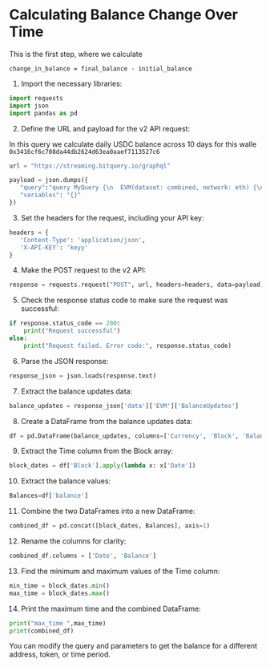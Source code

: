 # Calculating Balance Change Over Time

This is the first step, where we calculate

```
change_in_balance = final_balance - initial_balance
```


1.  Import the necessary libraries:



```python
import requests
import json
import pandas as pd

```

2.  Define the URL and payload for the v2 API request:

In this query we calculate daily USDC balance across 10 days for this walle `0x3416cf6c708da44db2624d63ea0aaef7113527c6`

```python
url = "https://streaming.bitquery.io/graphql"

payload = json.dumps({
   "query":"query MyQuery {\n  EVM(dataset: combined, network: eth) {\n    BalanceUpdates(\n      where: {BalanceUpdate: {Address: {is: \"0x3416cf6c708da44db2624d63ea0aaef7113527c6\"}}, Currency: {SmartContract: {is: \"0xa0b86991c6218b36c1d19d4a2e9eb0ce3606eb48\"}}}\n      orderBy: {descending: Block_Date}\n      limit: {count: 10}\n    ) {\n      Currency {\n        Name\n      }\n      balance: sum(of: BalanceUpdate_Amount, selectWhere: {gt: \"0\"})\n      BalanceUpdate {\n        Address\n      }\n      Block {\n        Date\n      }\n    }\n  }\n}\n",
   "variables": "{}"
})

```

3.  Set the headers for the request, including your API key:



```python
headers = {
   'Content-Type': 'application/json',
   'X-API-KEY': 'keyy'
}

```

4.  Make the POST request to the v2 API:


```python
response = requests.request("POST", url, headers=headers, data=payload)

```

5.  Check the response status code to make sure the request was successful:



```python
if response.status_code == 200:
    print("Request successful")
else:
    print("Request failed. Error code:", response.status_code)

```

6.  Parse the JSON response:



```python
response_json = json.loads(response.text)

```

7.  Extract the balance updates data:



```python
balance_updates = response_json['data']['EVM']['BalanceUpdates']

```

8.  Create a DataFrame from the balance updates data:



```python
df = pd.DataFrame(balance_updates, columns=['Currency', 'Block', 'BalanceUpdate','balance'])

```

9.  Extract the Time column from the Block array:



```python
block_dates = df['Block'].apply(lambda x: x['Date'])

```

10.  Extract the balance values:



```python
Balances=df['balance']

```

11.  Combine the two DataFrames into a new DataFrame:



```python
combined_df = pd.concat([block_dates, Balances], axis=1)

```

12.  Rename the columns for clarity:



```python
combined_df.columns = ['Date', 'Balance']

```

13.  Find the minimum and maximum values of the Time column:



```python
min_time = block_dates.min()
max_time = block_dates.max()

```

14.  Print the maximum time and the combined DataFrame:



```python
print("max_time ",max_time)
print(combined_df)

```

 You can modify the query and parameters to get the balance for a different address, token, or time period.
